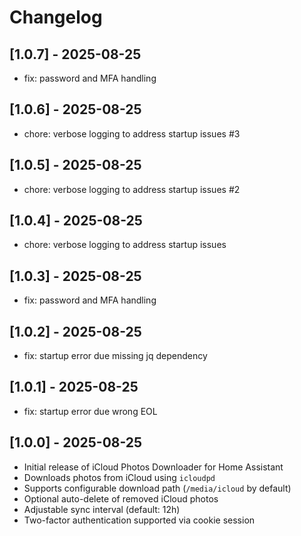 # Changelog

## [1.0.7] - 2025-08-25
- fix: password and MFA handling

## [1.0.6] - 2025-08-25
- chore: verbose logging to address startup issues #3

## [1.0.5] - 2025-08-25
- chore: verbose logging to address startup issues #2

## [1.0.4] - 2025-08-25
- chore: verbose logging to address startup issues

## [1.0.3] - 2025-08-25
- fix: password and MFA handling

## [1.0.2] - 2025-08-25
- fix: startup error due missing jq dependency

## [1.0.1] - 2025-08-25
- fix: startup error due wrong EOL

## [1.0.0] - 2025-08-25
- Initial release of iCloud Photos Downloader for Home Assistant
- Downloads photos from iCloud using `icloudpd`
- Supports configurable download path (`/media/icloud` by default)
- Optional auto-delete of removed iCloud photos
- Adjustable sync interval (default: 12h)
- Two-factor authentication supported via cookie session
